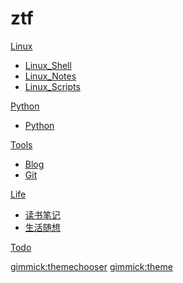 # ztf

[Linux]()

  * [Linux_Shell](#!linux/linuxshell.md)
  * [Linux_Notes](#!linux/linuxnotes.md)
  * [Linux_Scripts](#!linux/linuxscripts.md)

[Python]()

  * [Python](#!python/python.md)

[Tools]()

  * [Blog](#!tools/blog.md)
  * [Git](#!tools/git.md)

[Life]()

  * [读书笔记](#!life/notes.md)
  * [生活随想](#!life/diary.md)

[Todo](todo.md)

[gimmick:themechooser](Theme)
[gimmick:theme](amelia)
